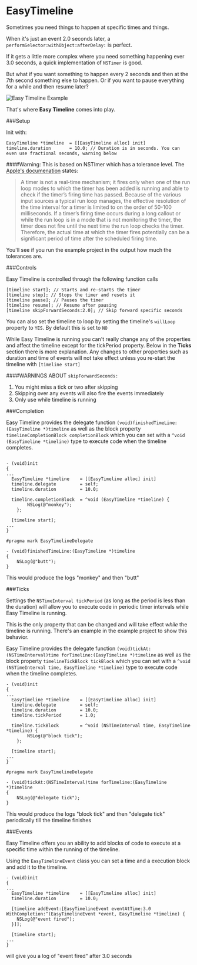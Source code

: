EasyTimeline
============

Sometimes you need things to happen at specific times and things. 

When it's just an event 2.0 seconds later, a `performSelector:withObject:afterDelay:` is perfect. 

If it gets a little more complex where you need something happening ever 3.0 seconds, a quick implementation of `NSTimer` is good.

But what if you want something to happen every 2 seconds and then at the 7th second something else to happen. Or if you want to pause everything for a while and then resume later?

![Easy Timeline Example](http://mmislam101.github.io/easyTimeline/loop_timeline.png)

That's where **Easy Timeline** comes into play.

###Setup

Init with: 
```smalltalk
EasyTimeline *timeline  = [[EasyTimeline alloc] init]
timeline.duration       = 10.0; // Duration is in seconds. You can even use fractional seconds, warning below
```

####Warning:
This is based on NSTImer which has a tolerance level. The [Apple's documenation](https://www.google.com) states:
>A timer is not a real-time mechanism; it fires only when one of the run loop modes to which the timer has been added is running and able to check if the timer’s firing time has passed. Because of the various input sources a typical run loop manages, the effective resolution of the time interval for a timer is limited to on the order of 50-100 milliseconds. If a timer’s firing time occurs during a long callout or while the run loop is in a mode that is not monitoring the timer, the timer does not fire until the next time the run loop checks the timer. Therefore, the actual time at which the timer fires potentially can be a significant period of time after the scheduled firing time.

You'll see if you run the example project in the output how much the tolerances are.

###Controls

Easy Timeline is controlled through the following function calls
```smalltalk
[timeline start]; // Starts and re-starts the timer
[timeline stop]; // Stops the timer and resets it
[timeline pause]; // Pauses the timer
[timeline resume]; // Resume after pausing
[timeline skipForwardSeconds:2.0]; // Skip forward specific seconds
```

You can also set the timeline to loop by setting the timeline's `willLoop` property to `YES`. By default this is set to `NO`

While Easy Timeline is running you can't really change any of the properties and affect the timeline except for the tickPeriod property. Below in the **Ticks** section there is more explanation. Any changes to other properties such as duration and time of events will not take effect unless you re-start the timeline with `[timeline start]`

####WARNINGS ABOUT `skipForwardSeconds:`

1. You might miss a tick or two after skipping
2. Skipping over any events will also fire the events immediately
3. Only use while timeline is running

###Completion

Easy Timeline provides the delegate function `(void)finishedTimeLine:(EasyTimeline *)timeline` as well as the block property `timelineCompletionBlock completionBlock` which you can set with a `^void (EasyTimeline *timeline)` type to execute code when the timeline completes.

```smalltalk

- (void)init
{
...
  EasyTimeline *timeline  	= [[EasyTimeline alloc] init]
  timeline.delegate			= self;
  timeline.duration       	= 10.0;
  
  timeline.completionBlock	= ^void (EasyTimeline *timeline) {
		NSLog(@"monkey");
	};
	
  [timeline start];
...
}

#pragma mark EasyTimelineDelegate

- (void)finishedTimeLine:(EasyTimeline *)timeline
{
	NSLog(@"butt");
}
```

This would produce the logs "monkey" and then "butt"

###Ticks

Settings the `NSTimeInterval tickPeriod` (as long as the period is less than the duration) will allow you to execute code in periodic timer intervals while Easy Timeline is running.

This is the only property that can be changed and will take effect *while* the timeline is running. There's an example in the example project to show this behavior.

Easy Timeline provides the delegate function `(void)tickAt:(NSTimeInterval)time forTimeline:(EasyTimeline *)timeline` as well as the block property `timelineTickBlock tickBlock` which you can set with a `^void (NSTimeInterval time, EasyTimeline *timeline)` type to execute code when the timeline completes.

```smalltalk
- (void)init
{
...
  EasyTimeline *timeline 	= [[EasyTimeline alloc] init]
  timeline.delegate			= self;
  timeline.duration       	= 10.0;
  timeline.tickPeriod	  	= 1.0;
  
  timeline.tickBlock	  	= ^void (NSTimeInterval time, EasyTimeline *timeline) {
		NSLog(@"block tick");
	};
	
  [timeline start];
...
}

#pragma mark EasyTimelineDelegate

- (void)tickAt:(NSTimeInterval)time forTimeline:(EasyTimeline *)timeline
{
	NSLog(@"delegate tick");
}
```

This would produce the logs "block tick" and then "delegate tick" periodically till the timeline finishes

###Events

Easy Timeline offers you an ability to add blocks of code to execute at a specific time within the running of the timeline.

Using the `EasyTimelineEvent` class you can set a time and a execution block and add it to the timeline.

```smalltalk
- (void)init
{
...
  EasyTimeline *timeline 	= [[EasyTimeline alloc] init]
  timeline.duration       	= 10.0;
  
  [timeline addEvent:[EasyTimelineEvent eventAtTime:3.0 WithCompletion:^(EasyTimelineEvent *event, EasyTimeline *timeline) {
	NSLog(@"event fired");
  }]];
	
  [timeline start];
...
}
```

will give you a log of "event fired" after 3.0 seconds
